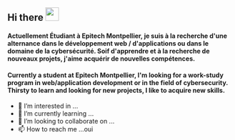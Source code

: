 
## Hi there <img src="https://media.giphy.com/media/hvRJCLFzcasrR4ia7z/giphy.gif" width="30px">

#### Actuellement Étudiant à Epitech Montpellier, je suis à la recherche d'une alternance dans le développement web / d'applications ou dans le domaine de la cybersécurité. Soif d'apprendre et à la recherche de nouveaux projets, j'aime acquérir de nouvelles compétences.

#### Currently a student at Epitech Montpellier, I'm looking for a work-study program in web/application development or in the field of cybersecurity. Thirsty to learn and looking for new projects, I like to acquire new skills.

- 👀 I’m interested in ...
- 🌱 I’m currently learning ...
- 💞️ I’m looking to collaborate on ...
- 📫 How to reach me ...oui

<!---
Cozarax/Cozarax is a ✨ special ✨ repository because its `README.md` (this file) appears on your GitHub profile.
You can click the Preview link to take a look at your changes.
--->
